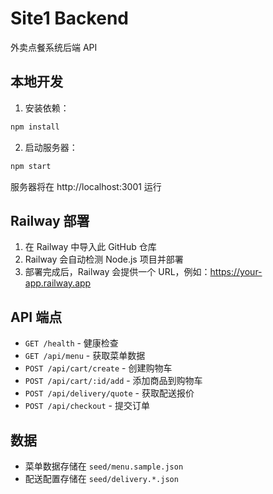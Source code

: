 # Site1 Backend

外卖点餐系统后端 API

## 本地开发

1. 安装依赖：
```bash
npm install
```

2. 启动服务器：
```bash
npm start
```

服务器将在 http://localhost:3001 运行

## Railway 部署

1. 在 Railway 中导入此 GitHub 仓库
2. Railway 会自动检测 Node.js 项目并部署
3. 部署完成后，Railway 会提供一个 URL，例如：https://your-app.railway.app

## API 端点

- `GET /health` - 健康检查
- `GET /api/menu` - 获取菜单数据
- `POST /api/cart/create` - 创建购物车
- `POST /api/cart/:id/add` - 添加商品到购物车
- `POST /api/delivery/quote` - 获取配送报价
- `POST /api/checkout` - 提交订单

## 数据

- 菜单数据存储在 `seed/menu.sample.json`
- 配送配置存储在 `seed/delivery.*.json`
